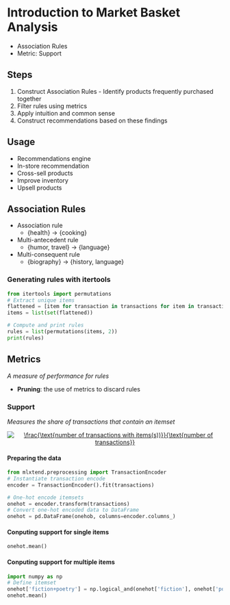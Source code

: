 # Introduction to Market Basket Analysis
- Association Rules
- Metric: Support

## Steps
1. Construct Association Rules - Identify products frequently purchased together
2. Filter rules using metrics
3. Apply intuition and common sense
4. Construct recommendations based on these findings

## Usage
  - Recommendations engine
  - In-store recommendation
  - Cross-sell products
  - Improve inventory
  - Upsell products
  
## Association Rules
- Association rule
  - {health} -> {cooking}
- Multi-antecedent rule
  - {humor, travel} -> {language}
- Multi-consequent rule
  - {biography} -> {history, language}

### Generating rules with itertools
```python
from itertools import permutations
# Extract unique items
flattened = [item for transaction in transactions for item in transaction]
items = list(set(flattened))
```
```python
# Compute and print rules
rules = list(permutations(items, 2))
print(rules)
```

## Metrics
_A measure of performance for rules_

- **Pruning**: the use of metrics to discard rules

### Support
_Measures the share of transactions that contain an itemset_

<p align="center">
  <a href="https://www.codecogs.com/eqnedit.php?latex=\inline&space;\frac{\text{number&space;of&space;transactions&space;with&space;items(s))}}{\text{number&space;of&space;transactions}}" target="_blank"><img src="https://latex.codecogs.com/svg.latex?\inline&space;\frac{\text{number&space;of&space;transactions&space;with&space;items(s))}}{\text{number&space;of&space;transactions}}" title="\frac{\text{number of transactions with items(s))}}{\text{number of transactions}}" /></a>
</p>

#### Preparing the data
```python
from mlxtend.preprocessing import TransactionEncoder
# Instantiate transaction encode
encoder = TransactionEncoder().fit(transactions)
```
```python
# One-hot encode itemsets
onehot = encoder.transform(transactions)
# Convert one-hot encoded data to DataFrame
onehot = pd.DataFrame(onehob, columns=encoder.columns_)
```
#### Conputing support for single items
```python
onehot.mean()
```
#### Conputing support for multiple items
```python
import numpy as np
# Define itemset
onehot['fiction+poetry'] = np.logical_and(onehot['fiction'], onehot['poetry'])
onehot.mean()
```
